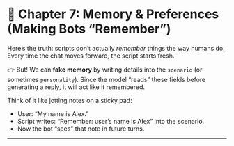 # 📘 Chapter 7: Memory & Preferences (Making Bots “Remember”)

Here’s the truth: scripts don’t actually *remember* things the way humans do. Every time the chat moves forward, the script starts fresh.

👉 But! We can **fake memory** by writing details into the `scenario` (or sometimes `personality`). Since the model “reads” these fields before generating a reply, it will act like it remembered.

Think of it like jotting notes on a sticky pad:

* User: “My name is Alex.”
* Script writes: “Remember: user’s name is Alex” into the scenario.
* Now the bot “sees” that note in future turns.

---
